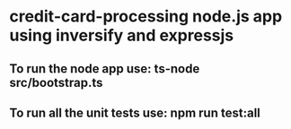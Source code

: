 # credit-card-processing node.js app using inversify and expressjs

## To run the node app use: ts-node src/bootstrap.ts

## To run all the unit tests use: npm run test:all